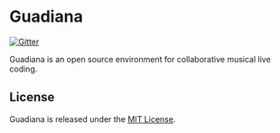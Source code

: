 # Guadiana

[![Gitter](https://badges.gitter.im/pluvial/guadiana.svg)](https://gitter.im/pluvial/guadiana?utm_source=badge&utm_medium=badge&utm_campaign=pr-badge)

Guadiana is an open source environment for collaborative musical live coding.

## License

Guadiana is released under the [MIT License](https://github.com/pluvial/guadiana/blob/master/LICENSE).

